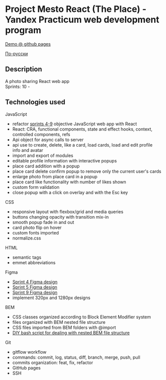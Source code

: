# Project Mesto React (The Place) - Yandex Practicum web development program

[Demo @ github pages](https://418code.github.io/mesto-react)

[По-русски](./README-RU.md)

## Description

A photo sharing React web app\
Sprints: 10 -

## Technologies used

JavaScript
- refactor [sprints 4-9](https://github.com/418code/mesto/) objective JavaScript web app with React
- React: CRA, functional components, state and effect hooks, context, controlled components, refs
- Api object for async calls to server
- api use to create, delete, like a card, load cards, load and edit profile info and avatar
- import and export of modules
- editable profile information with interactive popups
- place card addition with a popup
- place card delete confirm popup to remove only the current user's cards
- enlarge photo from place card in a popup
- place card like functionality with number of likes shown
- custom form validation
- close popup with a click on overlay and with the Esc key

CSS
- responsive layout with flexbox/grid and media queries
- buttons changing opacity with transition mix-in
- smooth popup fade in and out
- card photo flip on hover
- custom fonts imported
- normalize.css

HTML
- semantic tags
- emmet abbreviations

Figma
- [Sprint 4 Figma design](https://www.figma.com/file/2cn9N9jSkmxD84oJik7xL7/JavaScript.-Sprint-4?node-id=0%3A1)
- [Sprint 5 Figma design](https://www.figma.com/file/bjyvbKKJN2naO0ucURl2Z0/JavaScript.-Sprint-5?node-id=0%3A1)
- [Sprint 9 Figma design](https://www.figma.com/file/hhhIavVTeuilfPPZ6sbifl/JavaScript.-Sprint-9?node-id=0%3A1)
- implement 320px and 1280px designs

BEM
- CSS classes organized according to Block Element Modifier system
- files organized with BEM nested file structure
- CSS files imported from BEM folders with @import
- [DIY bash script for dealing with nested BEM file structure](https://github.com/418code/instruments)

Git
- gitflow workflow
- commands: commit, log, status, diff, branch, merge, push, pull
- commits organization: feat, fix, refactor
- GitHub pages
- SSH
